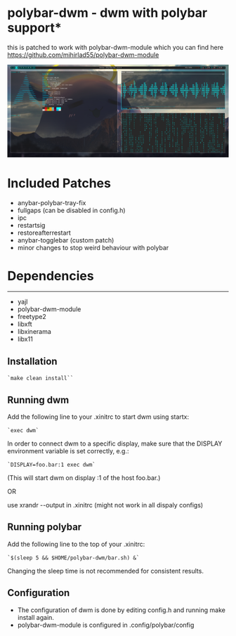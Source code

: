 # polybar-dwm - dwm with polybar support*
 this is patched to work with polybar-dwm-module which you can find here
 https://github.com/mihirlad55/polybar-dwm-module

![screenshot](https://github.com/KawaiiKraken/polybar-dwm/blob/master/myconfig.png "My Config")

# Included Patches
- anybar-polybar-tray-fix
- fullgaps (can be disabled in config.h)
- ipc
- restartsig
- restoreafterrestart
- anybar-togglebar (custom patch)
- minor changes to stop weird behaviour with polybar

# Dependencies
------------
- yajl
- polybar-dwm-module
- freetype2
- libxft
- libxinerama
- libx11

Installation
------------

    `make clean install``


Running dwm
-----------
Add the following line to your .xinitrc to start dwm using startx:

    `exec dwm`

In order to connect dwm to a specific display, make sure that
the DISPLAY environment variable is set correctly, e.g.:

    `DISPLAY=foo.bar:1 exec dwm`

(This will start dwm on display :1 of the host foo.bar.)

OR

use xrandr --output in .xinitrc (might not work in all dispaly configs)


Running polybar
-----------
Add the following line to the top of your .xinitrc:
      
    `$(sleep 5 && $HOME/polybar-dwm/bar.sh) &`

Changing the sleep time is not recommended for consistent results.



Configuration
-------------
- The configuration of dwm is done by editing config.h and running make install again.
- polybar-dwm-module is configured in .config/polybar/config
